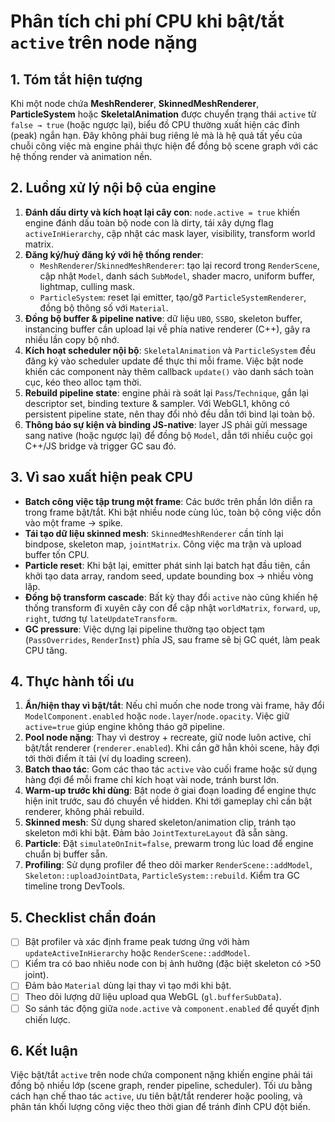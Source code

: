 # Phân tích chi phí CPU khi bật/tắt `active` trên node nặng

## 1. Tóm tắt hiện tượng
Khi một node chứa **MeshRenderer**, **SkinnedMeshRenderer**, **ParticleSystem** hoặc **SkeletalAnimation** được chuyển trạng thái `active` từ `false → true` (hoặc ngược lại), biểu đồ CPU thường xuất hiện các đỉnh (peak) ngắn hạn. Đây không phải bug riêng lẻ mà là hệ quả tất yếu của chuỗi công việc mà engine phải thực hiện để đồng bộ scene graph với các hệ thống render và animation nền.

## 2. Luồng xử lý nội bộ của engine
1. **Đánh dấu dirty và kích hoạt lại cây con**: `node.active = true` khiến engine đánh dấu toàn bộ node con là dirty, tái xây dựng flag `activeInHierarchy`, cập nhật các mask layer, visibility, transform world matrix.
2. **Đăng ký/huỷ đăng ký với hệ thống render**:
   - `MeshRenderer`/`SkinnedMeshRenderer`: tạo lại record trong `RenderScene`, cập nhật `Model`, danh sách `SubModel`, shader macro, uniform buffer, lightmap, culling mask.
   - `ParticleSystem`: reset lại emitter, tạo/gỡ `ParticleSystemRenderer`, đồng bộ thông số với `Material`.
3. **Đồng bộ buffer & pipeline native**: dữ liệu `UBO`, `SSBO`, skeleton buffer, instancing buffer cần upload lại về phía native renderer (C++), gây ra nhiều lần copy bộ nhớ.
4. **Kích hoạt scheduler nội bộ**: `SkeletalAnimation` và `ParticleSystem` đều đăng ký vào scheduler update để thực thi mỗi frame. Việc bật node khiến các component này thêm callback `update()` vào danh sách toàn cục, kéo theo alloc tạm thời.
5. **Rebuild pipeline state**: engine phải rà soát lại `Pass`/`Technique`, gắn lại descriptor set, binding texture & sampler. Với WebGL1, không có persistent pipeline state, nên thay đổi nhỏ đều dẫn tới bind lại toàn bộ.
6. **Thông báo sự kiện và binding JS-native**: layer JS phải gửi message sang native (hoặc ngược lại) để đồng bộ `Model`, dẫn tới nhiều cuộc gọi C++/JS bridge và trigger GC sau đó.

## 3. Vì sao xuất hiện peak CPU
- **Batch công việc tập trung một frame**: Các bước trên phần lớn diễn ra trong frame bật/tắt. Khi bật nhiều node cùng lúc, toàn bộ công việc dồn vào một frame → spike.
- **Tái tạo dữ liệu skinned mesh**: `SkinnedMeshRenderer` cần tính lại bindpose, skeleton map, `jointMatrix`. Công việc ma trận và upload buffer tốn CPU.
- **Particle reset**: Khi bật lại, emitter phát sinh lại batch hạt đầu tiên, cần khởi tạo data array, random seed, update bounding box → nhiều vòng lặp.
- **Đồng bộ transform cascade**: Bất kỳ thay đổi `active` nào cũng khiến hệ thống transform đi xuyên cây con để cập nhật `worldMatrix`, `forward`, `up`, `right`, tương tự `lateUpdateTransform`.
- **GC pressure**: Việc dựng lại pipeline thường tạo object tạm (`PassOverrides`, `RenderInst`) phía JS, sau frame sẽ bị GC quét, làm peak CPU tăng.

## 4. Thực hành tối ưu
1. **Ẩn/hiện thay vì bật/tắt**: Nếu chỉ muốn che node trong vài frame, hãy đổi `ModelComponent.enabled` hoặc `node.layer`/`node.opacity`. Việc giữ `active=true` giúp engine không tháo gỡ pipeline.
2. **Pool node nặng**: Thay vì destroy + recreate, giữ node luôn active, chỉ bật/tắt renderer (`renderer.enabled`). Khi cần gỡ hẳn khỏi scene, hãy đợi tới thời điểm ít tải (ví dụ loading screen).
3. **Batch thao tác**: Gom các thao tác `active` vào cuối frame hoặc sử dụng hàng đợi để mỗi frame chỉ kích hoạt vài node, tránh burst lớn.
4. **Warm-up trước khi dùng**: Bật node ở giai đoạn loading để engine thực hiện init trước, sau đó chuyển về hidden. Khi tới gameplay chỉ cần bật renderer, không phải rebuild.
5. **Skinned mesh**: Sử dụng shared skeleton/animation clip, tránh tạo skeleton mới khi bật. Đảm bảo `JointTextureLayout` đã sẵn sàng.
6. **Particle**: Đặt `simulateOnInit=false`, prewarm trong lúc load để engine chuẩn bị buffer sẵn.
7. **Profiling**: Sử dụng profiler để theo dõi marker `RenderScene::addModel`, `Skeleton::uploadJointData`, `ParticleSystem::rebuild`. Kiểm tra GC timeline trong DevTools.

## 5. Checklist chẩn đoán
- [ ] Bật profiler và xác định frame peak tương ứng với hàm `updateActiveInHierarchy` hoặc `RenderScene::addModel`.
- [ ] Kiểm tra có bao nhiêu node con bị ảnh hưởng (đặc biệt skeleton có >50 joint).
- [ ] Đảm bảo `Material` dùng lại thay vì tạo mới khi bật.
- [ ] Theo dõi lượng dữ liệu upload qua WebGL (`gl.bufferSubData`).
- [ ] So sánh tác động giữa `node.active` và `component.enabled` để quyết định chiến lược.

## 6. Kết luận
Việc bật/tắt `active` trên node chứa component nặng khiến engine phải tái đồng bộ nhiều lớp (scene graph, render pipeline, scheduler). Tối ưu bằng cách hạn chế thao tác `active`, ưu tiên bật/tắt renderer hoặc pooling, và phân tán khối lượng công việc theo thời gian để tránh đỉnh CPU đột biến.
